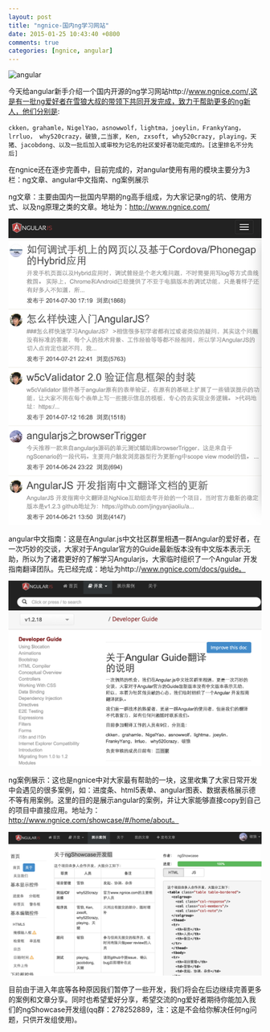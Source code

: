 ```yaml
---
layout: post
title: "ngnice-国内ng学习网站"
date: 2015-01-25 10:43:40 +0800
comments: true
categories: [ngnice, angular]
---
```


![angular](http://images.cnblogs.com/cnblogs_com/whitewolf/AngularJS-large.png)

今天给angular新手介绍一个国内开源的ng学习网站http://www.ngnice.com/,这是有一批ng爱好者在雪狼大叔的带领下共同开发完成，致力于帮助更多的ng新人，他们分别是:

	ckken，grahamle，NigelYao，asnowwolf，lightma，joeylin，FrankyYang，lrrluo， why520crazy，破狼,二当家, Ken, zxsoft, why520crazy, playing，天猪、jacobdong、以及一批后加入或审校为记名的社区爱好者功能完成的。[这里排名不分先后]

在ngnice还在逐步完善中，目前完成的，对angular使用有用的模块主要分为3栏：ng文章、angular中文指南、ng案例展示

ng文章：主要由国内一批国内早期的ng高手组成，为大家记录ng的坑、使用方式、以及ng原理之类的文章。地址为：http://www.ngnice.com/

![ng文章](images/blog_img/ng-文章.png)

angular中文指南：这是在Angular.js中文社区群里相遇一群Angular的爱好者，在一次巧妙的交谈，大家对于Angular官方的Guide最新版本没有中文版本表示无助，所以为了诸君更好的了解学习Angularjs，大家临时组织了一个Angular 开发指南翻译团队。先已经完成：地址为http://www.ngnice.com/docs/guide。

![ng文章](images/blog_img/ng-指南.png)

ng案例展示：这也是ngnice中对大家最有帮助的一块，这里收集了大家日常开发中会遇见的很多案例，如：进度条、html5表单、angular图表、数据表格展示德不等有用案例。这里的目的是展示angular的案例，并让大家能够直接copy到自己的项目中直接应用。地址为：http://www.ngnice.com/showcase/#/home/about。

![ng文章](images/blog_img/ng-showcase.png)

目前由于进入年底等各种原因我们暂停了一些开发，我们将会在后边继续完善更多的案例和文章分享。同时也希望爱好分享，希望交流的ng爱好者期待你能加入我们的ngShowcase开发组(qq群：278252889，注：这是不会给你解决任何ng问题，只供开发组使用)。
